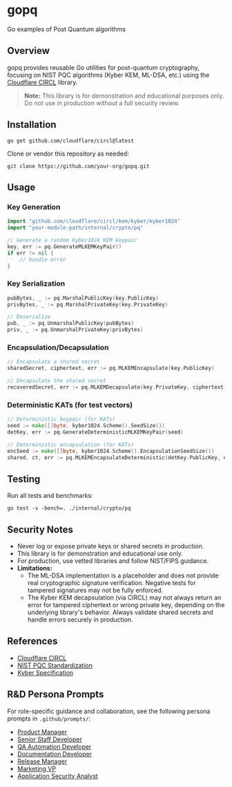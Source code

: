 # gopq

Go examples of Post Quantum algorithms

## Overview

gopq provides reusable Go utilities for post-quantum cryptography, focusing on NIST PQC algorithms (Kyber KEM, ML-DSA, etc.) using the [Cloudflare CIRCL](https://github.com/cloudflare/circl) library.

> **Note:** This library is for demonstration and educational purposes only. Do not use in production without a full security review.

## Installation

```
go get github.com/cloudflare/circl@latest
```

Clone or vendor this repository as needed:

```
git clone https://github.com/your-org/gopq.git
```

## Usage

### Key Generation

```go
import "github.com/cloudflare/circl/kem/kyber/kyber1024"
import "your-module-path/internal/crypto/pq"

// Generate a random Kyber1024 KEM keypair
key, err := pq.GenerateMLKEMKeyPair()
if err != nil {
    // handle error
}
```

### Key Serialization

```go
pubBytes, _ := pq.MarshalPublicKey(key.PublicKey)
privBytes, _ := pq.MarshalPrivateKey(key.PrivateKey)

// Deserialize
pub, _ := pq.UnmarshalPublicKey(pubBytes)
priv, _ := pq.UnmarshalPrivateKey(privBytes)
```

### Encapsulation/Decapsulation

```go
// Encapsulate a shared secret
sharedSecret, ciphertext, err := pq.MLKEMEncapsulate(key.PublicKey)

// Decapsulate the shared secret
recoveredSecret, err := pq.MLKEMDecapsulate(key.PrivateKey, ciphertext)
```

### Deterministic KATs (for test vectors)

```go
// Deterministic keypair (for KATs)
seed := make([]byte, kyber1024.Scheme().SeedSize())
detKey, err := pq.GenerateDeterministicMLKEMKeyPair(seed)

// Deterministic encapsulation (for KATs)
encSeed := make([]byte, kyber1024.Scheme().EncapsulationSeedSize())
shared, ct, err := pq.MLKEMEncapsulateDeterministic(detKey.PublicKey, encSeed)
```

## Testing

Run all tests and benchmarks:

```
go test -v -bench=. ./internal/crypto/pq
```

## Security Notes

- Never log or expose private keys or shared secrets in production.
- This library is for demonstration and educational use only.
- For production, use vetted libraries and follow NIST/FIPS guidance.
- **Limitations:**
  - The ML-DSA implementation is a placeholder and does not provide real cryptographic signature verification. Negative tests for tampered signatures may not be fully enforced.
  - The Kyber KEM decapsulation (via CIRCL) may not always return an error for tampered ciphertext or wrong private key, depending on the underlying library's behavior. Always validate shared secrets and handle errors securely in production.

## References

- [Cloudflare CIRCL](https://github.com/cloudflare/circl)
- [NIST PQC Standardization](https://csrc.nist.gov/projects/post-quantum-cryptography)
- [Kyber Specification](https://pq-crystals.org/kyber/)

## R&D Persona Prompts

For role-specific guidance and collaboration, see the following persona prompts in `.github/prompts/`:

- [Product Manager](.github/prompts/prompt-pm.md)
- [Senior Staff Developer](.github/prompts/prompt-dev.md)
- [QA Automation Developer](.github/prompts/prompt-qa.md)
- [Documentation Developer](.github/prompts/prompt-doc.md)
- [Release Manager](.github/prompts/prompt-release.md)
- [Marketing VP](.github/prompts/prompt-marketing.md)
- [Application Security Analyst](.github/prompts/prompt-sec.md)
